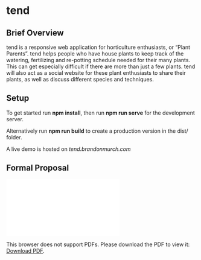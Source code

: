 # tend

## Brief Overview
tend is a responsive web application for horticulture enthusiasts, or “Plant Parents”. tend helps
people who have house plants to keep track of the watering, fertilizing and re-potting schedule needed
for their many plants. This can get especially difficult if there are more than just a few plants. tend
will also act as a social website for these plant enthusiasts to share their plants, as well as discuss
different species and techniques.


## Setup
To get started run **npm install**, then run **npm run serve** for the development server.

Alternatively run **npm run build** to create a production version in the dist/ folder.

A live demo is hosted on *tend.brandonmurch.com*


## Formal Proposal

<object data="./proposal.pdf" type="application/pdf" width="700px" height="700px">
    <embed src="./proposal.pdf">
        <p>This browser does not support PDFs. Please download the PDF to view it: <a href="./proposal.pdf">Download PDF</a>.</p>
    </embed>
</object>

<iframe src="./proposal.pdf" width="100%" height="500px/>



